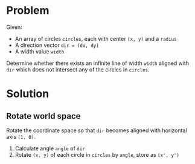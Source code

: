 # Problem

Given:

- An array of circles `circles`, each with center `(x, y)` and a `radius`
- A direction vector `dir = (dx, dy)`
- A width value `width`

Determine whether there exists an infinite line of width `width` aligned with `dir` which does not intersect any of the circles in `circles`.

# Solution

## Rotate world space

Rotate the coordinate space so that `dir` becomes aligned with horizontal axis `(1, 0)`.

1. Calculate angle `angle` of `dir`
2. Rotate `(x, y)` of each circle in `circles` by `angle`, store as `(x', y')`
